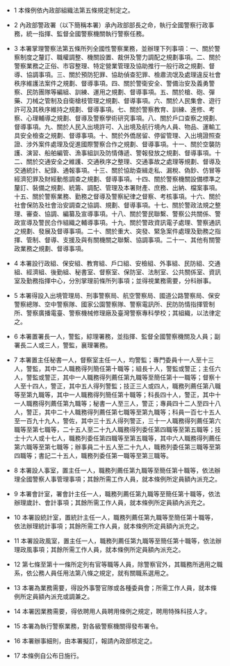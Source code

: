 * 1 本條例依內政部組織法第五條規定制定之。

* 2 內政部警政署（以下簡稱本署）承內政部部長之命，執行全國警察行政事務，統一指揮、監督全國警察機關執行警察任務。

* 3 本署掌理警察法第五條所列全國性警察業務，並辦理下列事項：一、關於警察制度之釐訂、職權調整、機關設置、裁併及警力調配之規劃事項。二、關於警察業務之正俗、市容整理、特定營業管理及協助推行一般行政之規劃、督導、協調事項。三、關於預防犯罪、協助偵查犯罪、檢肅流氓及處理違反社會秩序維護法案件之規劃、督導事項。四、關於警衛安全、警備治安及義勇警察、民防團隊等編組、訓練、運用之規劃、督導事項。五、關於槍、砲、彈藥、刀械之管制及自衛槍枝管理之規劃、督導事項。六、關於人民集會、遊行許可及其秩序維持之規劃、督導事項。七、關於警察教育、訓練、進修、考察、心理輔導之規劃、督導及警察學術研究事項。八、關於戶口查察之規劃、督導事項。九、關於人民入出境許可、入出境及航行境內人員、物品、運輸工具安全檢查之規劃、督導事項。十、關於外僑居留、停留管理、入出境證照查證、涉外案件處理及促進國際警察合作之規劃、督導事項。十一、關於空襲防護、演習、船舶編管、漁事組訓及防情傳遞、警報發放之規劃、督導事項。十二、關於交通安全之維護、交通秩序之整理、交通事故之處理等規劃、督導及交通統計、紀錄、通報事項。十三、關於協助查緝走私、漏稅、偽鈔、仿冒等經濟犯罪及財經動態調查之規劃、督導事項。十四、關於警察機關設備標準之釐訂、裝備之規劃、統籌、調配、管理及本署財產、庶務、出納、檔案事項。十五、關於警察業務、勤務之督導及警察紀律之督察、考核事項。十六、關於社會保防及社會治安調查之協調、規劃、督導事項。十七、關於警政法規之整理、審查、協調、編纂及宣導事項。十八、關於警民聯繫、警察公共關係、警政宣導及警民合作組織之輔導事項。十九、關於警政資訊電子處理、警察通訊之規劃、發展及督導事項。二十、關於重大、突發、緊急案件處理及勤務之指揮、管制、督導、支援及與有關機關之聯繫、協調事項。二十一、其他有關警政業務之規劃、督導事項。

* 4 本署設行政組、保安組、教育組、戶口組、安檢組、外事組、民防組、交通組、經濟組、後勤組、秘書室、督察室、保防室、法制室、公共關係室、資訊室及勤務指揮中心，分別掌理前條所列事項；並得視業務需要，分科辦事。

* 5 本署得設入出境管理局、刑事警察局、航空警察局、國道公路警察局、保安警察總隊、空中警察隊、國家公園警察隊、警察電訊所、民防防情指揮管制所、警察廣播電臺、警察機械修理廠及臺灣警察專科學校；其組織，以法律定之。

* 6 本署置署長一人，警監，綜理署務，並指揮、監督全國警察機關及人員；副署長二人或三人，警監，襄理署務。

* 7 本署置主任秘書一人，督察室主任一人，均警監；專門委員十一人至十三人，警監，其中二人職務得列簡任第十職等；組長十人，警監或警正；主任六人，警監或警正，其中一人職務得列薦任第九職等至簡任第十一職等；督察十人至十四人，警正，其中五人得列警監；技正三人或四人，職務列薦任第八職等至第九職等，其中一人職務得列簡任第十職等；科長四十人，警正，其中十一人職務得列薦任第九職等；秘書一人至三人，警正；專員四十二人至四十八人，警正，其中二十人職務得列薦任第七職等至第九職等；科員一百七十五人至一百九十九人，警佐，其中三十五人得列警正，三十一人職務得列薦任第六職等至第七職等，二十五人至二十九人職務得列委任第四職等至第五職等；技士十六人或十七人，職務列委任第四職等至第五職等，其中六人職務得列薦任第六職等至第七職等；辦事員二十五人至二十九人，職務列委任第三職等至第四職等；書記二十五人，職務列委任第一職等至第三職等。

* 8 本署設人事室，置主任一人，職務列薦任第九職等至簡任第十職等，依法辦理全國警察人事管理事項；其餘所需工作人員，就本條例所定員額內派充之。

* 9 本署會計室，署會計主任一人，職務列薦任第九職等至簡任第十職等，依法辦理歲計、會計事項；其餘所需工作人員，就本條例所定員額內派充之。

* 10 本署設統計室，置統計主任一人，職務列薦任第九職等至簡任第十職等，依法辦理統計事項；其餘所需工作人員，就本條例所定員額內派充之。

* 11 本署設政風室，置主任一人，職務列薦任第九職等至簡任第十職等，依法辦理政風事項；其餘所需工作人員，就本條例所定員額內派充之。

* 12 第七條至第十一條所定列有官等職等人員，除警察官外，其職務所適用之職系，依公務人員任用法第八條之規定，就有關職系選用之。

* 13 本署為業務需要，得設外事警官隊或各種委員會；所需工作人員，就本條例所定員額內派充或調兼之。

* 14 本署因業務需要，得依聘用人員聘用條例之規定，聘用特殊科技人才。

* 15 本署為執行警察業務，對各級警察機關得發布署令。

* 16 本署辦事細則，由本署擬訂，報請內政部核定之。

* 17 本條例自公布日施行。

